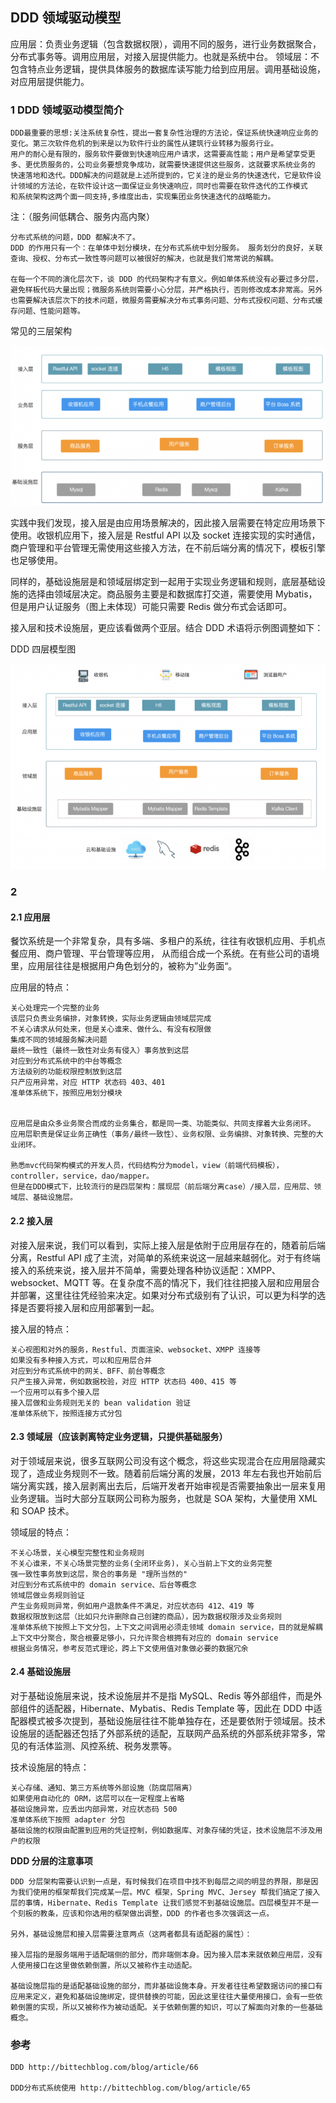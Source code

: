 ## DDD 领域驱动模型

应用层：负责业务逻辑（包含数据权限），调用不同的服务，进行业务数据聚合，分布式事务等。调用应用层，对接入层提供能力。也就是系统中台。
领域层：不包含特点业务逻辑，提供具体服务的数据库读写能力给到应用层。调用基础设施，对应用层提供能力。

### 1  DDD 领域驱动模型简介

    DDD最重要的思想:关注系统复杂性，提出一套复杂性治理的方法论，保证系统快速响应业务的变化。第三次软件危机的到来是以为软件行业的属性从建筑行业转移为服务行业。
    用户的耐心是有限的，服务软件要做到快速响应用户请求，这需要高性能；用户是希望享受更多、更优质服务的，公司业务要想竞争成功，就需要快速提供这些服务，这就要求系统业务的
    快速落地和迭代。DDD解决的问题就是上述所提到的，它关注的是业务的快速迭代，它是软件设计领域的方法论，在软件设计这一面保证业务快速响应，同时也需要在软件迭代的工作模式
    和系统架构这两个面一同支持,多维度出击，实现集团业务快速迭代的战略能力。

注：（服务间低耦合、服务内高内聚）

    分布式系统的问题，DDD 都解决不了。
    DDD 的作用只有一个：在单体中划分模块，在分布式系统中划分服务。 服务划分的良好，关联查询、授权、分布式一致性等问题可以被很好的解决，也就是我们常常说的解耦。
    
    在每一个不同的演化层次下，谈 DDD 的代码架构才有意义。例如单体系统没有必要过多分层，避免样板代码大量出现；微服务系统则需要小心分层，并严格执行，否则修改成本非常高。另外也需要解决该层次下的技术问题，微服务需要解决分布式事务问题、分布式授权问题、分布式缓存问题、性能问题等。

常见的三层架构

![Image text](./images/mvc.png)


实践中我们发现，接入层是由应用场景解决的，因此接入层需要在特定应用场景下使用。收银机应用下，接入层是 Restful API 以及 socket 连接实现的实时通信，商户管理和平台管理无需使用这些接入方法，在不前后端分离的情况下，模板引擎也足够使用。

同样的，基础设施层是和领域层绑定到一起用于实现业务逻辑和规则，底层基础设施的选择由领域层决定。商品服务主要是和数据库打交道，需要使用 Mybatis，但是用户认证服务（图上未体现）可能只需要 Redis 做分布式会话即可。

接入层和技术设施层，更应该看做两个亚层。结合 DDD 术语将示例图调整如下：

DDD 四层模型图

![Image text](./images/ddd.png)


### 2

#### 2.1 应用层

餐饮系统是一个非常复杂，具有多端、多租户的系统，往往有收银机应用、手机点餐应用、商户管理、平台管理等应用，
从而组合成一个系统。在有些公司的语境里，应用层往往是根据用户角色划分的，被称为”业务面“。

应用层的特点：
    
    关心处理完一个完整的业务
    该层只负责业务编排，对象转换，实际业务逻辑由领域层完成
    不关心请求从何处来，但是关心谁来、做什么、有没有权限做
    集成不同的领域服务解决问题
    最终一致性（最终一致性对业务有侵入）事务放到这层
    对应到分布式系统中的中台等概念
    方法级别的功能权限控制放到这层
    只产应用异常，对应 HTTP 状态码 403、401
    准单体系统下，按照应用划分模块


    应用层是由众多业务聚合而成的业务集合，都是同一类、功能类似、共同支撑着大业务闭环。
    应用层职责是保证业务正确性（事务/最终一致性）、业务权限、业务编排、对象转换、完整的大业闭环。
    
    熟悉mvc代码架构模式的开发人员，代码结构分为model，view（前端代码模板），controller，service，dao/mapper。
    但是在DDD模式下，比较流行的是四层架构：展现层（前后端分离case）/接入层，应用层、领域层、基础设施层。

#### 2.2 接入层

对接入层来说，我们可以看到，实际上接入层是依附于应用层存在的，随着前后端分离，Restful API 成了主流，对简单的系统来说这一层越来越弱化。对于有终端接入的系统来说，接入层并不简单，需要处理各种协议适配：XMPP、websocket、MQTT 等。在复杂度不高的情况下，我们往往把接入层和应用层合并部署，这里往往凭经验来决定。如果对分布式级别有了认识，可以更为科学的选择是否要将接入层和应用部署到一起。

接入层的特点：

    关心视图和对外的服务，Restful、页面渲染、websocket、XMPP 连接等
    如果没有多种接入方式，可以和应用层合并
    对应到分布式系统中的网关、BFF、前台等概念
    只产生接入异常，例如数据校验，对应 HTTP 状态码 400、415 等
    一个应用可以有多个接入层
    接入层做和业务规则无关的 bean validation 验证
    准单体系统下，按照连接方式分包

#### 2.3 领域层（应该剥离特定业务逻辑，只提供基础服务）

对于领域层来说，很多互联网公司没有这个概念，将这些实现混合在应用层隐藏实现了，造成业务规则不一致。随着前后端分离的发展，2013 年左右我也开始前后端分离实践，接入层剥离出去后，后端开发者开始审视是否需要抽象出一层来复用业务逻辑。当时大部分互联网公司称为服务，也就是 SOA 架构，大量使用 XML 和 SOAP 技术。

领域层的特点：
    
    不关心场景，关心模型完整性和业务规则
    不关心谁来，不关心场景完整的业务(全闭环业务)，关心当前上下文的业务完整
    强一致性事务放到这层，聚合的事务是 "理所当然的"
    对应到分布式系统中的 domain service、后台等概念
    领域层做业务规则验证
    产生业务规则异常，例如用户退款条件不满足，对应状态码 412、419 等
    数据权限放到这层（比如只允许删除自己创建的商品），因为数据权限涉及业务规则
    准单体系统下按照上下文分包，上下文之间调用必须走领域 domain service，目的就是解耦
    上下文中分聚合，聚合根要足够小，只允许聚合根拥有对应的 domain service
    根据业务情况，参考反范式理论，跨上下文使用值对象做必要的数据冗余

#### 2.4 基础设施层

对于基础设施层来说，技术设施层并不是指 MySQL、Redis 等外部组件，而是外部组件的适配器，Hibernate、Mybatis、Redis Template 等，因此在 DDD 中适配器模式被多次提到，基础设施层往往不能单独存在，还是要依附于领域层。技术设施层的适配器还包括了外部系统的适配，互联网产品系统的外部系统非常多，常见的有活体监测、风控系统、税务发票等。

技术设施层的特点：
    
    关心存储、通知、第三方系统等外部设施（防腐层隔离）
    如果使用自动化的 ORM，这层可以在一定程度上省略
    基础设施异常，应丢出内部异常，对应状态码 500
    准单体系统下按照 adapter 分包
    基础设施的权限由配置到应用的凭证控制，例如数据库、对象存储的凭证，技术设施层不涉及用户的权限

**DDD 分层的注意事项**
    
    DDD 分层架构需要认识到一点是，有时候我们在项目中找不到每层之间的明显的界限，那是因为我们使用的框架帮我们完成某一层。MVC 框架，Spring MVC、Jersey 帮我们搞定了接入层的事情，Hibernate、Redis Template 让我们感觉不到基础设施层。四层模型并不是一个刻板的教条，应该和你选用的框架做出调整，DDD 的作者也多次强调这一点。
    
    另外，基础设施层和接入层需要注意两点（这两者都具有适配器的属性）：
    
    接入层指的是服务端用于适配端侧的部分，而非端侧本身。因为接入层本来就依赖应用层，没有人使用接口在这里做依赖倒置，所以又被称作主动适配。
    
    基础设施层指的是适配基础设施的部分，而非基础设施本身。开发者往往希望数据访问的接口有应用来定义，避免和基础设施绑定，提供替换的可能，因此这里往往大量使用接口，会有一些依赖倒置的实现，所以又被称作为被动适配。关于依赖倒置的知识，可以了解面向对象的一些基础概念。

### 参考

    DDD http://bittechblog.com/blog/article/66 

    DDD分布式系统使用 http://bittechblog.com/blog/article/65